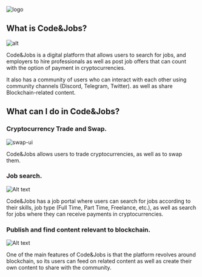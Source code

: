 ![logo](https://www.codenjobs.com/static/logo.png)

## What is Code&Jobs?

![alt](https://www.codenjobs.com/static/main_money.jpg)
 
Code&Jobs is a digital platform that allows users to search for jobs, and employers to hire professionals as well as post job offers that can count with the option of payment in cryptocurrencies.
 
It also has a community of users who can interact with each other using community channels (Discord, Telegram, Twitter). as well as share Blockchain-related content.
 
## What can I do in Code&Jobs?
 
### Cryptocurrency Trade and Swap.

![swap-ui](https://res.cloudinary.com/codenjobs/image/upload/v1662328335/user/file/luuuz9z4xfns35yqama6.png)
 
Code&Jobs allows users to trade cryptocurrencies, as well as to swap them.
 
### Job search.

![Alt text](https://res.cloudinary.com/codenjobs/image/upload/v1662329263/user/file/ppqpgufspgfctrdio7ib.png)
 
Code&Jobs has a job portal where users can search for jobs according to their skills, job type (Full Time, Part Time, Freelance, etc.), as well as search for jobs where they can receive payments in cryptocurrencies.
 
### Publish and find content relevant to blockchain.

![Alt text](https://res.cloudinary.com/codenjobs/image/upload/v1662329059/user/file/hf8u7ly8bmrirjlcimwt.png)
 
One of the main features of Code&Jobs is that the platform revolves around blockchain, so its users can feed on related content as well as create their own content to share with the community.
